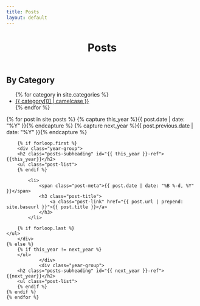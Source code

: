 ```yaml
---
title: Posts
layout: default
---
```


<div class="contain">
	<header class="page-header">
		<h1 class="page-title">Posts</h1>
	</header>
	<h2 class="categories-heading">By Category</h2>
	<ul class="categories-list">
    {% for category in site.categories %}
      <li><a href="/category/{{ category[0] | downcase | url_escape | strip | replace: ' ', '-' }}">{{ category[0] | camelcase }}</a></li>
    {% endfor %}
  </ul>
	{% for post in site.posts %}
		{% capture this_year %}{{ post.date | date: "%Y" }}{% endcapture %}
		{% capture next_year %}{{ post.previous.date | date: "%Y" }}{% endcapture %}

		{% if forloop.first %}
		<div class="year-group">
		<h2 class="posts-subheading" id="{{ this_year }}-ref">{{this_year}}</h2>
		<ul class="post-list">
		{% endif %}

			<li>
				<span class="post-meta">{{ post.date | date: "%B %-d, %Y" }}</span>
				<h3 class="post-title">
					<a class="post-link" href="{{ post.url | prepend: site.baseurl }}">{{ post.title }}</a>
				</h3>
			</li>

		{% if forloop.last %}
    </ul>
		</div>
    {% else %}
        {% if this_year != next_year %}
        </ul>
				</div>
				<div class="year-group">
        <h2 class="posts-subheading" id="{{ next_year }}-ref">{{next_year}}</h2>
        <ul class="post-list">
        {% endif %}
    {% endif %}
	{% endfor %}
</div>
